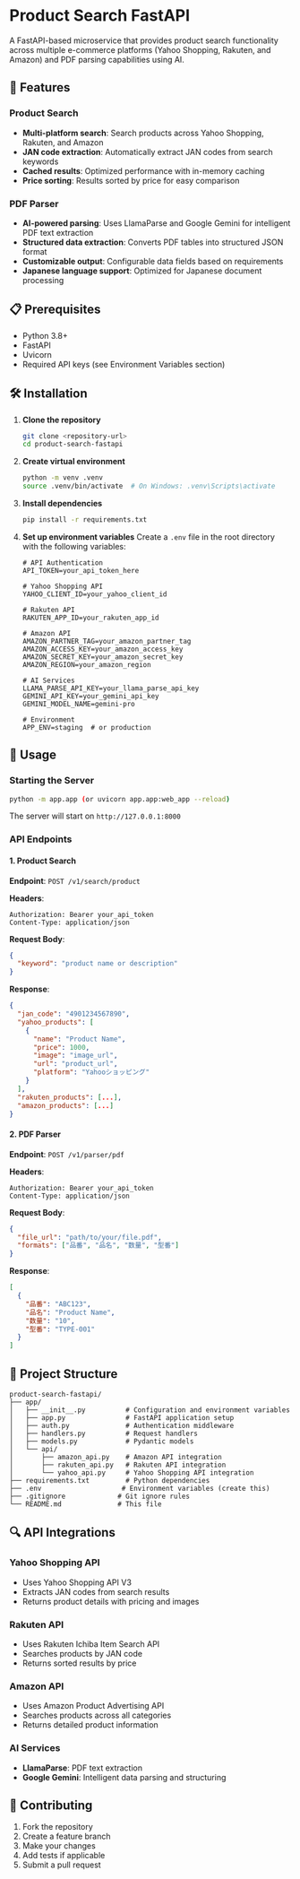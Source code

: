 # Product Search FastAPI

A FastAPI-based microservice that provides product search functionality across multiple e-commerce platforms (Yahoo Shopping, Rakuten, and Amazon) and PDF parsing capabilities using AI.

## 🚀 Features

### Product Search
- **Multi-platform search**: Search products across Yahoo Shopping, Rakuten, and Amazon
- **JAN code extraction**: Automatically extract JAN codes from search keywords
- **Cached results**: Optimized performance with in-memory caching
- **Price sorting**: Results sorted by price for easy comparison

### PDF Parser
- **AI-powered parsing**: Uses LlamaParse and Google Gemini for intelligent PDF text extraction
- **Structured data extraction**: Converts PDF tables into structured JSON format
- **Customizable output**: Configurable data fields based on requirements
- **Japanese language support**: Optimized for Japanese document processing

## 📋 Prerequisites

- Python 3.8+
- FastAPI
- Uvicorn
- Required API keys (see Environment Variables section)

## 🛠️ Installation

1. **Clone the repository**
   ```bash
   git clone <repository-url>
   cd product-search-fastapi
   ```

2. **Create virtual environment**
   ```bash
   python -m venv .venv
   source .venv/bin/activate  # On Windows: .venv\Scripts\activate
   ```

3. **Install dependencies**
   ```bash
   pip install -r requirements.txt
   ```

4. **Set up environment variables**
   Create a `.env` file in the root directory with the following variables:
   ```env
   # API Authentication
   API_TOKEN=your_api_token_here

   # Yahoo Shopping API
   YAHOO_CLIENT_ID=your_yahoo_client_id

   # Rakuten API
   RAKUTEN_APP_ID=your_rakuten_app_id

   # Amazon API
   AMAZON_PARTNER_TAG=your_amazon_partner_tag
   AMAZON_ACCESS_KEY=your_amazon_access_key
   AMAZON_SECRET_KEY=your_amazon_secret_key
   AMAZON_REGION=your_amazon_region

   # AI Services
   LLAMA_PARSE_API_KEY=your_llama_parse_api_key
   GEMINI_API_KEY=your_gemini_api_key
   GEMINI_MODEL_NAME=gemini-pro

   # Environment
   APP_ENV=staging  # or production
   ```

## 🚀 Usage

### Starting the Server

```bash
python -m app.app (or uvicorn app.app:web_app --reload)
```

The server will start on `http://127.0.0.1:8000`

### API Endpoints

#### 1. Product Search
**Endpoint**: `POST /v1/search/product`

**Headers**:
```
Authorization: Bearer your_api_token
Content-Type: application/json
```

**Request Body**:
```json
{
  "keyword": "product name or description"
}
```

**Response**:
```json
{
  "jan_code": "4901234567890",
  "yahoo_products": [
    {
      "name": "Product Name",
      "price": 1000,
      "image": "image_url",
      "url": "product_url",
      "platform": "Yahooショッピング"
    }
  ],
  "rakuten_products": [...],
  "amazon_products": [...]
}
```

#### 2. PDF Parser
**Endpoint**: `POST /v1/parser/pdf`

**Headers**:
```
Authorization: Bearer your_api_token
Content-Type: application/json
```

**Request Body**:
```json
{
  "file_url": "path/to/your/file.pdf",
  "formats": ["品番", "品名", "数量", "型番"]
}
```

**Response**:
```json
[
  {
    "品番": "ABC123",
    "品名": "Product Name",
    "数量": "10",
    "型番": "TYPE-001"
  }
]
```

## 📁 Project Structure

```
product-search-fastapi/
├── app/
│   ├── __init__.py          # Configuration and environment variables
│   ├── app.py               # FastAPI application setup
│   ├── auth.py              # Authentication middleware
│   ├── handlers.py          # Request handlers
│   ├── models.py            # Pydantic models
│   └── api/
│       ├── amazon_api.py    # Amazon API integration
│       ├── rakuten_api.py   # Rakuten API integration
│       └── yahoo_api.py     # Yahoo Shopping API integration
├── requirements.txt         # Python dependencies
├── .env                    # Environment variables (create this)
├── .gitignore             # Git ignore rules
└── README.md              # This file
```

## 🔍 API Integrations

### Yahoo Shopping API
- Uses Yahoo Shopping API V3
- Extracts JAN codes from search results
- Returns product details with pricing and images

### Rakuten API
- Uses Rakuten Ichiba Item Search API
- Searches products by JAN code
- Returns sorted results by price

### Amazon API
- Uses Amazon Product Advertising API
- Searches products across all categories
- Returns detailed product information

### AI Services
- **LlamaParse**: PDF text extraction
- **Google Gemini**: Intelligent data parsing and structuring

## 🤝 Contributing

1. Fork the repository
2. Create a feature branch
3. Make your changes
4. Add tests if applicable
5. Submit a pull request